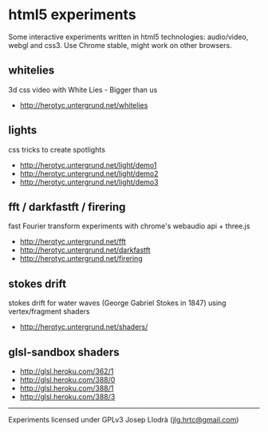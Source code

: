 html5 experiments
=================

Some interactive experiments written in html5 technologies: audio/video, webgl and css3.
Use Chrome stable, might work on other browsers.

whitelies
---------

3d css video with White Lies - Bigger than us

 * http://herotyc.untergrund.net/whitelies

lights
------

css tricks to create spotlights

 * http://herotyc.untergrund.net/light/demo1
 * http://herotyc.untergrund.net/light/demo2
 * http://herotyc.untergrund.net/light/demo3

fft / darkfastft / firering
---------------------------

fast Fourier transform experiments with chrome's webaudio api + three.js

 * http://herotyc.untergrund.net/fft
 * http://herotyc.untergrund.net/darkfastft
 * http://herotyc.untergrund.net/firering

stokes drift
------------

stokes drift for water waves (George Gabriel Stokes in 1847) using vertex/fragment shaders

 * http://herotyc.untergrund.net/shaders/

glsl-sandbox shaders
--------------------

 * http://glsl.heroku.com/362/1
 * http://glsl.heroku.com/388/0
 * http://glsl.heroku.com/388/1
 * http://glsl.heroku.com/388/3

--- 

Experiments licensed under GPLv3
Josep Llodrà (jlg.hrtc@gmail.com)
